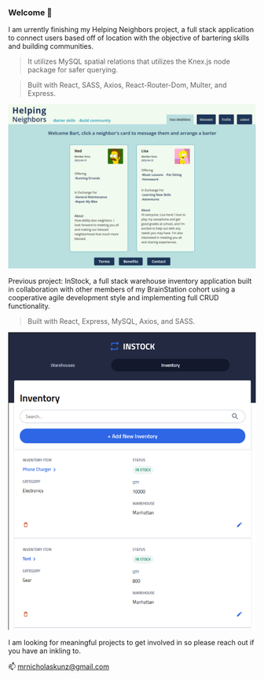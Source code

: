 ### Welcome 👋


I am urrently finishing my Helping Neighbors project, a full stack application to connect users based off of location with the objective of bartering skills and building communities. 

>It utilizes MySQL spatial relations that utilizes the Knex.js node package for safer querying. 

>Built with React, SASS, Axios, React-Router-Dom, Multer, and Express.  

![Helping Neighbors new users page](./images/hn-screenshot-neighbors.png)

Previous project: InStock, a full stack warehouse inventory application built in collaboration with other members of my BrainStation cohort using a cooperative agile development style and implementing full CRUD functionality. 

>Built with React, Express, MySQL, Axios, and SASS.

![InStock Inventory Items tablet page](./images/instock-screenshot-inventory-tablet.png)

I am looking for meaningful projects to get involved in so please reach out if you have an inkling to. 

📫 mrnicholaskunz@gmail.com

<!--
**ntkunz/ntkunz** is a ✨ _special_ ✨ repository because its `README.md` (this file) appears on your GitHub profile.

Here are some ideas to get you started:

- 🔭 I’m currently working on ...
- 🌱 I’m currently learning ...
- 👯 I’m looking to collaborate on ...
- 🤔 I’m looking for help with ...
- 💬 Ask me about ...
- 📫 How to reach me: ...
- 😄 Pronouns: ...
- ⚡ Fun fact: ...
-->
